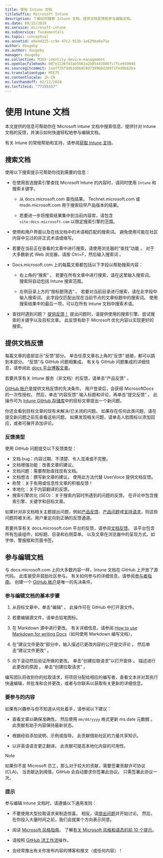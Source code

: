 ```yaml
---
title: 使用 Intune 文档
titleSuffix: Microsoft Intune
description: 了解如何搜索 Intune 文档、提供文档反馈和参与编辑文档。
ms.date: 09/15/2019
ms.service: microsoft-intune
ms.subservice: fundamentals
ms.topic: conceptual
ms.assetid: e6e44225-cc9e-47c2-913b-1e629ba9a71e
author: dougeby
ms.author: dougeby
manager: dougeby
ms.collection: M365-identity-device-management
ms.openlocfilehash: 607e1136fd3ab5661a2b054410d6fc7fce94994d
ms.sourcegitcommit: 1aaff35fddb3d06458d739968d28971fed0bb2ba
ms.translationtype: MTE75
ms.contentlocale: zh-CN
ms.lasthandoff: 02/12/2020
ms.locfileid: "77155337"
---
```

# <a name="using-the-intune-docs"></a>使用 Intune 文档

本文提供的信息可帮助你在 Microsoft Intune 文档中搜索信息、提供针对 Intune 文档的反馈，并演示如何快速轻松地参与编辑文档。

有关 Intune 的常规帮助和支持，请参阅[获取 Intune 支持](../get-support.md)。

## <a name="search-the-docs"></a>搜索文档

 使用以下搜索提示可帮助你找到需要的信息：  

- 在使用首选搜索引擎查找 Microsoft Intune 的内容时，请同时使用 `Intune` 和搜索关键字。  

  - 从 docs.microsoft.com 查找结果。 Technet.microsoft.com 或 msdn.microsoft.com 用于搜索较早产品版本的结果。  

  - 若要进一步将搜索结果集中到当前内容库，请包含 `site:docs.microsoft.com` 以限定搜索引擎的范围。  

- 使用和用户界面以及在线文档中的术语相匹配的搜索词。 避免使用可能在社区内容中见过的非正式术语或缩写。

- 若要在当前正在查看的文章中进行搜索，请使用浏览器的“查找”功能  。 对于大多数新式 Web 浏览器，请按 Ctrl+F，然后输入搜索词   。  

- Docs.microsoft.com 上的每篇文章都包括以下字段以帮助搜索内容：  

  - 右上角的“搜索”  。 若要在所有文章中进行搜索，请在这里输入搜索词。 搜索将自动包括 Intune 搜索范围。

  - 左侧目录上方的“按标题筛选”  。 若要对当前目录进行搜索，请在此字段中输入搜索词。 此字段仅匹配出现在当前节点的文章标题中的搜索词。 使用搜索结果中的最后一项，可以在所有 Intune 文档中搜索术语。

- 查找时遇到问题？ [提供反馈！](#provide-doc-feedback) 提出问题时，请提供使用的搜索引擎、尝试搜索的关键字以及目标文章。 此反馈有助于 Microsoft 优化内容以实现更好的搜索。  

## <a name="provide-doc-feedback"></a>提供文档反馈

每篇文章的底部显示“反馈”部分。 单击任意文章右上角的“反馈”  链接，都可以跳到本部分。 “反馈”与 GitHub 问题相集成。 有关与 GitHub 问题集成的详细信息，请参阅此 [docs 平台博客文章](https://docs.microsoft.com/teamblog/a-new-feedback-system-is-coming-to-docs)。

若要共享有关 Intune 服务（非文档）的反馈，请单击“产品反馈”  。

[GitHub 帐户](https://github.com/join)是提供文档反馈的先决条件。 用户登录后，会获得 MicrosoftDocs 的一次性授权。 然后，单击“内容反馈”  输入标题和评论，再单击“提交反馈”  。 此操作可为 [Intune GitHub 存储库](https://github.com/MicrosoftDocs/intunedocs/issues)中的目标文章提出一个新问题。

你还会看到目标文章的现有未解决/已关闭的问题。 如果存在任何此类问题，请在提交新问题之前先查看这些问题。 如果发现相关问题，请单击人脸图标以添加回应，或者可展开添加评论。

### <a name="types-of-feedback"></a>反馈类型

使用 GitHub 问题提交以下反馈类型：

- 文档 bug：内容过期、不清楚、令人混淆或不完整。
- 文档增强功能：改善文章的建议。
- 文档问题：需要帮助查找现有文档。
- 文档想法：撰写新文章的建议。 使用此方法代替 UserVoice 提供文档反馈。
- 称赞：关于有用或信息性文章的积极反馈！
- 本地化：关于内容翻译的反馈。
- 搜索引擎优化 (SEO)：关于搜索内容时所遇到的问题的反馈。 在评论中包含搜索引擎、关键字和目标文章。

如果针对非文档相关主题提出问题，例如[产品反馈](https://microsoftintune.uservoice.com/forums/291681-ideas)、[产品问题](https://social.technet.microsoft.com/Forums/en-US/home?forum=microsoftintuneprod)或[支持请求](../get-support.md)，则这些问题将被关闭，用户重定向到正确的反馈通道。

若要共享有关 docs.microsoft.com 平台的反馈，请参阅[文档反馈](https://aka.ms/sitefeedback)。 该平台包含所有包装组件，如标题、目录和右侧菜单。 以及文章在浏览器中的呈现方式，如字体、警报框和页面书签。

## <a name="contribute-to-docs"></a>参与编辑文档

与 docs.microsoft.com 上的大多数内容一样，Intune 文档在 GitHub 上开放了源代码。 此库接受并鼓励社区参与。 有关如何参与的详细信息，请参阅[参与者指南](https://docs.microsoft.com/contribute)。 创建一个 [GitHub 帐户](https://github.com/join)是唯一的先决条件。

### <a name="basic-steps-to-contribute-to-docs"></a>参与编辑文档的基本步骤

1. 从目标文章中，单击“编辑”  。 此操作可在 GitHub 中打开源文件。  

2. 若要编辑源文件，请单击铅笔图标。  

3. 在 Markdown 源中进行更改。 有关详细信息，请参阅 [How to use Markdown for writing Docs](https://docs.microsoft.com/contribute/contribute-how-to-write-use-markdown)（如何使用 Markdown 编写文档）。  

4. 在“建议文件更改”部分中，输入描述已更改内容的公开提交评论  。 然后单击“建议文件更改”  。  

5. 向下滚动然后验证所做的更改。 单击“创建拉取请求”以打开窗体  。 描述进行此更改的原因  。 单击“创建拉取请求”  。

编写团队将收到你的拉取请求，将项目分配给相应的编写者，查看文本并对其执行快速编辑，并批准和合并更改，或者与你联系以获取有关更新的详细信息。  

### <a name="what-to-contribute"></a>要参与的内容

如果有兴趣参与但不知道从何处着手，请参阅以下建议：  

- 查看文章以确保准确性。 然后使用 `mm/dd/yyyy` 格式更新 ms.date 元数据  。 此贡献有助于内容保持最新状态。  

- 根据经验添加说明、示例或指导。 此贡献借助社区的力量共享知识。

- 以非英语语言更正翻译。 此贡献可提高本地化内容的可用性。  

> [!Note]  
> 如果你不是 Microsoft 员工，那么对于较大的贡献，需要签署贡献许可协议 (CLA)。 当贡献达到阈值，GitHub 会自动要求你签署此协议。 只需签署此协议一次。

### <a name="tips"></a>提示

参与编辑 Intune 文档时，请遵循以下通用准则：

- 不要使用大型拉取请求来制造惊喜。 相反，请[提出问题](#provide-doc-feedback)并开始讨论。 然后，在你投入大量时间之前，我们会就某个方向表示同意。  

- 阅读 [Microsoft 风格指南](https://aka.ms/MicrosoftStyle)。 了解[有关 Microsoft 风格和语态的前 10 个提示](https://docs.microsoft.com/style-guide/top-10-tips-style-voice)。  

- 请按照 [GitHub 流工作流](https://guides.github.com/introduction/flow/)操作。  

- 会经常推出有关你发布内容的博客和推文（或任何内容）！  
